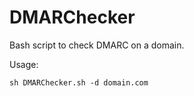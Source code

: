 # DMARChecker
Bash script to check DMARC on a domain.

Usage:
```
sh DMARChecker.sh -d domain.com
```

